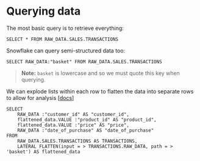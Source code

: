 # Querying data

The most basic query is to retrieve everything:

```SELECT * FROM RAW_DATA.SALES.TRANSACTIONS```

Snowflake can query semi-structured data too:

```SELECT RAW_DATA:"basket" FROM RAW_DATA.SALES.TRANSACTIONS```

> **Note:** `basket` is lowercase and so we must quote this key when querying.

We can explode lists within each row to flatten the data into separate rows to allow for analysis [[docs](https://docs.snowflake.com/en/sql-reference/functions/flatten.html)]


```
SELECT
    RAW_DATA :"customer_id" AS "customer_id",
    flattened_data.VALUE :"product_id" AS "product_id",
    flattened_data.VALUE :"price" AS "price",
    RAW_DATA :"date_of_purchase" AS "date_of_purchase"
FROM
    RAW_DATA.SALES.TRANSACTIONS AS TRANSACTIONS,
    LATERAL FLATTEN(input = > TRANSACTIONS.RAW_DATA, path = > 'basket') AS flattened_data
```
